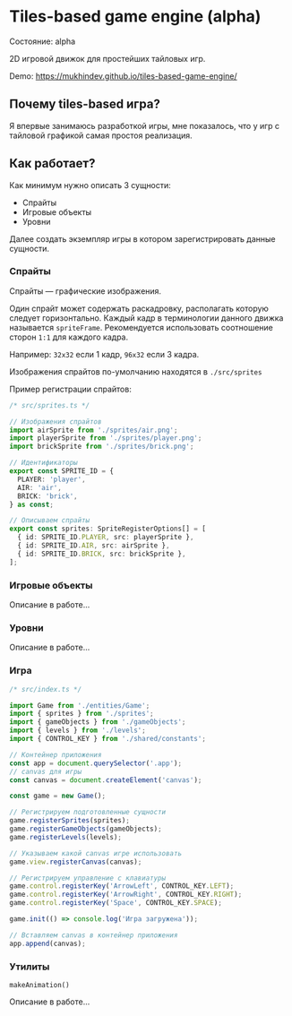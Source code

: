 # Tiles-based game engine (alpha)

Состояние: alpha

2D игровой движок для простейших тайловых игр.

Demo: https://mukhindev.github.io/tiles-based-game-engine/

## Почему tiles-based игра?

Я впервые занимаюсь разработкой игры, мне показалось,
что у игр с тайловой графикой самая простоя реализация.

## Как работает?

Как минимум нужно описать 3 сущности:

* Спрайты
* Игровые объекты
* Уровни

Далее создать экземпляр игры в котором зарегистрировать данные сущности.

### Спрайты

Спрайты — графические изображения.

Один спрайт может содержать раскадровку, располагать которую следует горизонтально.
Каждый кадр в терминологии данного движка называется `spriteFrame`.
Рекомендуется использовать соотношение сторон `1:1` для каждого кадра.

Например: `32x32` если 1 кадр, `96x32` если 3 кадра.

Изображения спрайтов по-умолчанию находятся в `./src/sprites`

Пример регистрации спрайтов:

```ts
/* src/sprites.ts */

// Изображения спрайтов
import airSprite from './sprites/air.png';
import playerSprite from './sprites/player.png';
import brickSprite from './sprites/brick.png';

// Идентификаторы
export const SPRITE_ID = {
  PLAYER: 'player',
  AIR: 'air',
  BRICK: 'brick',
} as const;

// Описываем спрайты 
export const sprites: SpriteRegisterOptions[] = [
  { id: SPRITE_ID.PLAYER, src: playerSprite },
  { id: SPRITE_ID.AIR, src: airSprite },
  { id: SPRITE_ID.BRICK, src: brickSprite },
];
```

### Игровые объекты

Описание в работе...

### Уровни

Описание в работе...

### Игра

```ts
/* src/index.ts */

import Game from './entities/Game';
import { sprites } from './sprites';
import { gameObjects } from './gameObjects';
import { levels } from './levels';
import { CONTROL_KEY } from './shared/constants';

// Контейнер приложения
const app = document.querySelector('.app');
// canvas для игры
const canvas = document.createElement('canvas');

const game = new Game();

// Регистрируем подготовленные сущности
game.registerSprites(sprites);
game.registerGameObjects(gameObjects);
game.registerLevels(levels);

// Указываем какой canvas игре использовать
game.view.registerCanvas(canvas);

// Регистрируем управление с клавиатуры
game.control.registerKey('ArrowLeft', CONTROL_KEY.LEFT);
game.control.registerKey('ArrowRight', CONTROL_KEY.RIGHT);
game.control.registerKey('Space', CONTROL_KEY.SPACE);

game.init(() => console.log('Игра загружена'));

// Вставляем canvas в контейнер приложения
app.append(canvas);
```

### Утилиты

`makeAnimation()`

Описание в работе...
